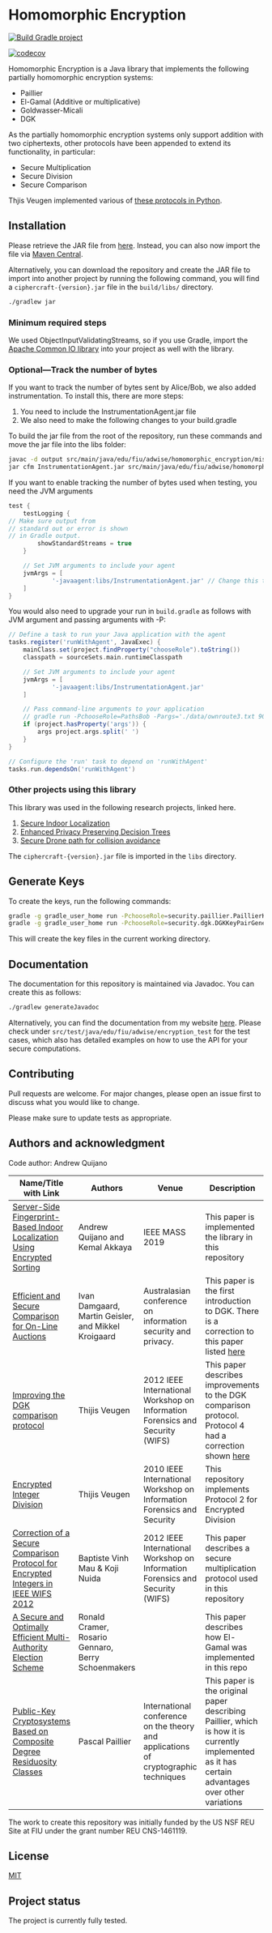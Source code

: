 # Homomorphic Encryption
[![Build Gradle project](https://github.com/adwise-fiu/Homomorphic_Encryption/actions/workflows/test_library.yml/badge.svg)](https://github.com/adwise-fiu/Homomorphic_Encryption/actions/workflows/test_library.yml)

[![codecov](https://codecov.io/gh/adwise-fiu/Homomorphic_Encryption/graph/badge.svg?token=OIFWDVX2SA)](https://codecov.io/gh/adwise-fiu/Homomorphic_Encryption)

Homomorphic Encryption is a Java library that implements the following partially homomorphic encryption systems:
* Paillier  
* El-Gamal (Additive or multiplicative)  
* Goldwasser-Micali  
* DGK  

As the partially homomorphic encryption systems only support addition with two ciphertexts, 
other protocols have been appended to extend its functionality, in particular:
* Secure Multiplication
* Secure Division
* Secure Comparison

Thjis Veugen implemented various of [these protocols in Python](https://github.com/TNO-PET/).

## Installation
Please retrieve the JAR file from [here](https://github.com/adwise-fiu/Homomorphic_Encryption/releases). 
Instead, you can also now import the file via [Maven Central](https://central.sonatype.com/artifact/io.github.andrewquijano/ciphercraft/overview).

Alternatively, you can download the repository and create the JAR file to import into another project
by running the following command, you will find a `ciphercraft-{version}.jar` file in the `build/libs/` directory.
```bash
./gradlew jar
```

### Minimum required steps
We used ObjectInputValidatingStreams,
so if you use Gradle, import the [Apache Common IO library](https://commons.apache.org/proper/commons-io/) into your project as well with the library.

### Optional—Track the number of bytes
If you want to track the number of bytes sent by Alice/Bob, we also added instrumentation.
To install this, there are more steps:
1. You need to include the InstrumentationAgent.jar file
2. We also need to make the following changes to your build.gradle

To build the jar file from the root of the repository, run these commands and move the jar file into the libs folder:
```bash
javac -d output src/main/java/edu/fiu/adwise/homomorphic_encryption/misc/InstrumentationAgent.java
jar cfm InstrumentationAgent.jar src/main/java/edu/fiu/adwise/homomorphic_encryption/misc/MANIFEST.mf -C output .
```

If you want to enable tracking the number of bytes used when testing, you need the JVM arguments
```gradle
test {
    testLogging {
// Make sure output from
// standard out or error is shown
// in Gradle output.
        showStandardStreams = true
    }

    // Set JVM arguments to include your agent
    jvmArgs = [
            '-javaagent:libs/InstrumentationAgent.jar' // Change this to your agent JAR path
    ]
}
```
You would also need to upgrade your run in `build.gradle` as follows with JVM argument and passing arguments with -P:

```gradle
// Define a task to run your Java application with the agent
tasks.register('runWithAgent', JavaExec) {
    mainClass.set(project.findProperty("chooseRole").toString())
    classpath = sourceSets.main.runtimeClasspath

    // Set JVM arguments to include your agent
    jvmArgs = [
            '-javaagent:libs/InstrumentationAgent.jar'
    ]

    // Pass command-line arguments to your application
    // gradle run -PchooseRole=PathsBob -Pargs='./data/ownroute3.txt 9000'
    if (project.hasProperty('args')) {
        args project.args.split(' ')
    }
}

// Configure the 'run' task to depend on 'runWithAgent'
tasks.run.dependsOn('runWithAgent')
```

### Other projects using this library
This library was used in the following research projects, linked here.
1. [Secure Indoor Localization](https://github.com/adwise-fiu/Secure_Indoor_Localization)
2. [Enhanced Privacy Preserving Decision Trees](https://github.com/adwise-fiu/Level-Site-PPDT)
3. [Secure Drone path for collision avoidance](https://github.com/adwise-fiu/homomorphic-path-comparison/)

The `ciphercraft-{version}.jar` file is imported in the `libs` directory.

## Generate Keys
To create the keys, run the following commands:
```bash
gradle -g gradle_user_home run -PchooseRole=security.paillier.PaillierKeyPairGenerator
gradle -g gradle_user_home run -PchooseRole=security.dgk.DGKKeyPairGenerator
```
This will create the key files in the current working directory.

## Documentation
The documentation for this repository is maintained via Javadoc. You can create this as follows:
```bash
./gradlew generateJavadoc
```

Alternatively,
you can find the documentation from my website [here](https://andrewquijano.github.io/files/homomorphic_encryption/). 
Please check under `src/test/java/edu/fiu/adwise/encryption_test` for the test cases,
which also has detailed examples on how to use the API for your secure computations.

## Contributing
Pull requests are welcome. For major changes, please open an issue first to discuss what you would like to change.

Please make sure to update tests as appropriate.

## Authors and acknowledgment
Code author: Andrew Quijano  

| Name/Title with Link                                                                                                                                 | Authors                                             | Venue                                                                               | Description                                                                                                                                                                          |
|------------------------------------------------------------------------------------------------------------------------------------------------------|-----------------------------------------------------|-------------------------------------------------------------------------------------|--------------------------------------------------------------------------------------------------------------------------------------------------------------------------------------|
| [Server-Side Fingerprint-Based Indoor Localization Using Encrypted Sorting](https://arxiv.org/abs/2008.11612)                                        | Andrew Quijano and Kemal Akkaya                     | IEEE MASS 2019                                                                      | This paper is implemented the library in this repository                                                                                                                             |
| [Efficient and Secure Comparison for On-Line Auctions](https://citeseerx.ist.psu.edu/viewdoc/download?doi=10.1.1.215.5941&rep=rep1&type=pdf)         | Ivan Damgaard, Martin Geisler, and Mikkel Kroigaard | Australasian conference on information security and privacy.                        | This paper is the first introduction to DGK. There is a correction to this paper listed [here](https://citeseerx.ist.psu.edu/viewdoc/download?doi=10.1.1.215.5941&rep=rep1&type=pdf) |
| [Improving the DGK comparison protocol](https://publications.tno.nl/publication/100415/HOfBCj/veugen-2012-improving.pdf)                                | Thijis Veugen                                       | 2012 IEEE International Workshop on Information Forensics and Security (WIFS)       | This paper describes improvements to the DGK comparison protocol. Protocol 4 had a correction shown [here](https://eprint.iacr.org/2018/1100.pdf)                                    |
| [Encrypted Integer Division](https://www.academia.edu/download/51716137/Encrypted_integer_division20170209-12588-kq9aar.pdf)                         | Thijis Veugen                                       | 2010 IEEE International Workshop on Information Forensics and Security              | This repository implements Protocol 2 for Encrypted Division                                                                                                                         |
| [Correction of a Secure Comparison Protocol for Encrypted Integers in IEEE WIFS 2012](https://link.springer.com/chapter/10.1007/978-3-319-64200-0_11) | Baptiste Vinh Mau & Koji Nuida                      | 2012 IEEE International Workshop on Information Forensics and Security (WIFS)       | This paper describes a secure multiplication protocol used in this repository                                                                                                        |
| [A Secure and Optimally Efficient Multi-Authority Election Scheme](https://link.springer.com/content/pdf/10.1007/3-540-69053-0_9)        | Ronald Cramer, Rosario Gennaro, Berry Schoenmakers  |                                                                                     | This paper describes how El-Gamal was implemented in this repo                                                                                                                       |
| [Public-Key Cryptosystems Based on Composite Degree Residuosity Classes](https://link.springer.com/content/pdf/10.1007/3-540-48910-X_16.pdf)         | Pascal Paillier                                     | International conference on the theory and applications of cryptographic techniques | This paper is the original paper describing Paillier, which is how it is currently implemented as it has certain advantages over other variations                                    |

The work to create this repository was initially funded by the US NSF REU Site at FIU under the grant number REU CNS-1461119.  

## License
[MIT](https://choosealicense.com/licenses/mit/)

## Project status
The project is currently fully tested.
